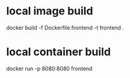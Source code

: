# local image build
docker build -f Dockerfile.frontend -t frontend .

# local container build
docker run -p 8080:8080 frontend